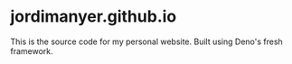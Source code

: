 # jordimanyer.github.io

This is the source code for my personal website.
Built using Deno's fresh framework.
